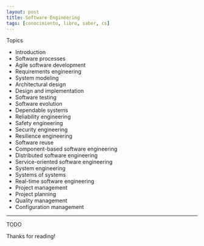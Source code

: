 ```yaml
---
layout: post
title: Software Engineering
tags: [conocimiento, libro, saber, cs]
---
```


<!--Resumen-->


Topics 

- Introduction
- Software processes
- Agile software development
- Requirements engineering
- System modeling
- Architectural design
- Design and implementation
- Software testing
- Software evolution
- Dependable systems
- Reliability engineering
- Safety engineering
- Security engineering
- Resilience engineering
- Software reuse
- Component-based software engineering
- Distributed software engineering
- Service-oriented software engineering
- System engineering
- Systems of systems
- Real-time software engineering
- Project management
- Project planning
- Quality management
- Configuration management

---

<!--more-->
TODO
  
Thanks for reading!